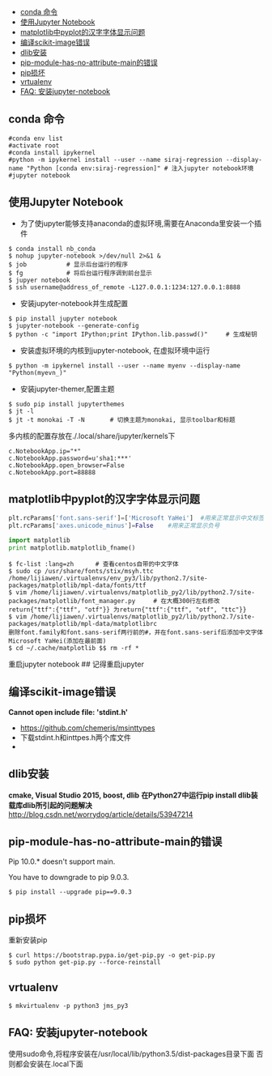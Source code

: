 - [conda 命令](#conda-%E5%91%BD%E4%BB%A4)
- [使用Jupyter Notebook](#%E4%BD%BF%E7%94%A8Jupyter-Notebook)
- [matplotlib中pyplot的汉字字体显示问题](#matplotlib%E4%B8%ADpyplot%E7%9A%84%E6%B1%89%E5%AD%97%E5%AD%97%E4%BD%93%E6%98%BE%E7%A4%BA%E9%97%AE%E9%A2%98)
- [编译scikit-image错误](#%E7%BC%96%E8%AF%91scikit-image%E9%94%99%E8%AF%AF)
- [dlib安装](#dlib%E5%AE%89%E8%A3%85)
- [pip-module-has-no-attribute-main的错误](#pip-module-has-no-attribute-main%E7%9A%84%E9%94%99%E8%AF%AF)
- [pip损坏](#pip%E6%8D%9F%E5%9D%8F)
- [vrtualenv](#vrtualenv)
- [FAQ: 安装jupyter-notebook](#FAQ-%E5%AE%89%E8%A3%85jupyter-notebook)

<!-- more -->
## conda 命令
```shell
#conda env list
#activate root
#conda install ipykernel
#python -m ipykernel install --user --name siraj-regression --display-name "Python [conda env:siraj-regression]" # 注入jupyter notebook环境
#jupyter notebook
```

## 使用Jupyter Notebook
- 为了使jupyter能够支持anaconda的虚拟环境,需要在Anaconda里安装一个插件
```shell
$ conda install nb_conda
$ nohup jupyter-notebook >/dev/null 2>&1 &
$ job           # 显示后台运行的程序
$ fg            # 将后台运行程序调到前台显示
$ jupyer notebook
$ ssh username@address_of_remote -L127.0.0.1:1234:127.0.0.1:8888
```

- 安装jupyter-notebook并生成配置
```shell
$ pip install jupyter notebook
$ jupyter-notebook --generate-config
$ python -c "import IPython;print IPython.lib.passwd()"     # 生成秘钥

```

- 安装虚拟环境的内核到jupyter-notebook, 在虚拟环境中运行
```shell
$ python -m ipykernel install --user --name myenv --display-name "Python(myevn_)"
```

- 安装jupyter-themer,配置主题
```shell
$ sudo pip install jupyterthemes
$ jt -l
$ jt -t monokai -T -N       # 切换主题为monokai, 显示toolbar和标题
```


多内核的配置存放在./.local/share/jupyter/kernels下

```vim
c.NotebookApp.ip="*"
c.NotebookApp.password=u'sha1:***'
c.NotebookApp.open_browser=False
c.NotebookApp.port=88888
```

## matplotlib中pyplot的汉字字体显示问题
```python
plt.rcParams['font.sans-serif']=['Microsoft YaHei']  #用来正常显示中文标签
plt.rcParams['axes.unicode_minus']=False    #用来正常显示负号
```


```python
import matplotlib
print matplotlib.matplotlib_fname()
```
```shell
$ fc-list :lang=zh      # 查看centos自带的中文字体
$ sudo cp /usr/share/fonts/stix/msyh.ttc /home/lijiawen/.virtualenvs/env_py3/lib/python2.7/site-packages/matplotlib/mpl-data/fonts/ttf
$ vim /home/lijiawen/.virtualenvs/matplotlib_py2/lib/python2.7/site-packages/matplotlib/font_manager.py     # 在大概300行左右修改return{"ttf":{"ttf", "otf"}} 为return{"ttf":{"ttf", "otf", "ttc"}}
$ vim /home/lijiawen/.virtualenvs/matplotlib_py2/lib/python2.7/site-packages/matplotlib/mpl-data/matplotlibrc
删除font.family和font.sans-serif两行前的#，并在font.sans-serif后添加中文字体 Microsoft YaHei(添加在最前面)
$ cd ~/.cache/matplotlib $$ rm -rf *
```
重启jupyter notebook    ## 记得重启jupyter


## 编译scikit-image错误
**Cannot open include file: 'stdint.h'**
- https://github.com/chemeris/msinttypes
- 下载stdint.h和inttpes.h两个库文件
- 
## dlib安装
**cmake, Visual Studio 2015, boost, dlib**
**在Python27中运行pip install dlib装载库dlib所引起的问题解决**
http://blog.csdn.net/worrydog/article/details/53947214


## pip-module-has-no-attribute-main的错误
Pip 10.0.* doesn't support main.

You have to downgrade to pip 9.0.3.

```shell
$ pip install --upgrade pip==9.0.3
```

## pip损坏
重新安装pip
```shell
$ curl https://bootstrap.pypa.io/get-pip.py -o get-pip.py
$ sudo python get-pip.py --force-reinstall
```

## vrtualenv
```shell
$ mkvirtualenv -p python3 jms_py3
```

## FAQ: 安装jupyter-notebook
使用sudo命令,将程序安装在/usr/local/lib/python3.5/dist-packages目录下面
否则都会安装在.local下面